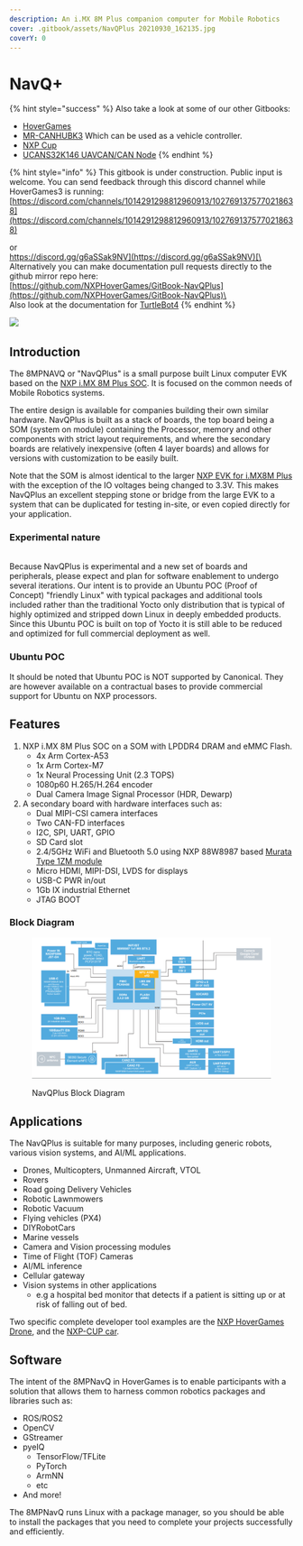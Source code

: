 ```yaml
---
description: An i.MX 8M Plus companion computer for Mobile Robotics
cover: .gitbook/assets/NavQPlus 20210930_162135.jpg
coverY: 0
---
```


# NavQ+

{% hint style="success" %}
Also take a look at some of our other Gitbooks:

* [HoverGames](http://localhost:5000/o/-L9GLsni4p7csCR7QCJ8/s/-L9GLtb-Tz\_XaKbQu-Al/)
* [MR-CANHUBK3](http://localhost:5000/o/-L9GLsni4p7csCR7QCJ8/s/twBzyvivLuBKj9SMDwV9/) Which can be used as a vehicle controller.
* [NXP Cup](http://localhost:5000/o/-L9GLsni4p7csCR7QCJ8/s/-L9GLtaxrQtBdBRsFIJB/)
* [UCANS32K146 UAVCAN/CAN Node](http://localhost:5000/o/-L9GLsni4p7csCR7QCJ8/s/-M7FJ\_hQKd8L0MNgduui/)
{% endhint %}

{% hint style="info" %}
This gitbook is under construction. Public input is welcome. You can send feedback through this discord channel while HoverGames3 is running:\
[https://discord.com/channels/1014291298812960913/1027691375770218638](https://discord.com/channels/1014291298812960913/1027691375770218638)

or\
[https://discord.gg/g6aSSak9NV](https://discord.gg/g6aSSak9NV)[\
](https://discord.com/channels/1014291298812960913/1027691375770218638)\
Alternatively you can make documentation pull requests directly to the github mirror repo here:\
[https://github.com/NXPHoverGames/GitBook-NavQPlus](https://github.com/NXPHoverGames/GitBook-NavQPlus)\
\
Also look at the documentation for [TurtleBot4](navqplus-user-guide/turtlebot4-irobot-create3.md)
{% endhint %}

![](.gitbook/assets/navqplus\_image.jpg)

## Introduction

The 8MPNAVQ or "NavQPlus" is a small purpose built Linux computer EVK based on the [NXP i.MX 8M Plus SOC](https://www.nxp.com/products/processors-and-microcontrollers/arm-processors/i-mx-applications-processors/i-mx-8-processors/i-mx-8m-plus-arm-cortex-a53-machine-learning-vision-multimedia-and-industrial-iot:IMX8MPLUS). It is focused on the common needs of Mobile Robotics systems.

The entire design is available for companies building their own similar hardware. NavQPlus is built as a stack of boards, the top board being a SOM (system on module) containing the Processor, memory and other components with strict layout requirements, and where the secondary boards are relatively inexpensive (often 4 layer boards) and allows for versions with customization to be easily built.

Note that the SOM is almost identical to the larger [NXP EVK for i.MX8M Plus](https://www.nxp.com/design/development-boards/i-mx-evaluation-and-development-boards/evaluation-kit-for-the-i-mx-8m-plus-applications-processor:8MPLUSLPD4-EVK) with the exception of the IO voltages being changed to 3.3V. This makes NavQPlus an excellent stepping stone or bridge from the large EVK to a system that can be duplicated for testing in-site, or even copied directly for your application.

### Experimental nature

\
Because NavQPlus is experimental and a new set of boards and peripherals, please expect and plan for software enablement to undergo several iterations. Our intent is to provide an Ubuntu POC (Proof of Concept) "friendly Linux" with typical packages and additional tools included rather than the traditional Yocto only distribution that is typical of highly optimized and stripped down Linux in deeply embedded products. Since this Ubuntu POC is built on top of Yocto it is still able to be reduced and optimized for full commercial deployment as well.

### Ubuntu POC

It should be noted that Ubuntu POC is NOT supported by Canonical. They are however available on a contractual bases to provide commercial support for Ubuntu on NXP processors.

## Features

1. NXP i.MX 8M Plus SOC on a SOM with LPDDR4 DRAM and eMMC Flash.
   * 4x Arm Cortex-A53
   * 1x Arm Cortex-M7
   * 1x Neural Processing Unit (2.3 TOPS)
   * 1080p60 H.265/H.264 encoder
   * Dual Camera Image Signal Processor (HDR, Dewarp)
2. A secondary board with hardware interfaces such as:
   * Dual MIPI-CSI camera interfaces
   * Two CAN-FD interfaces
   * I2C, SPI, UART, GPIO
   * SD Card slot
   * 2.4/5GHz WiFi and Bluetooth 5.0 using NXP 88W8987 based [Murata Type 1ZM module](https://www.murata.com/products/connectivitymodule/wi-fi-bluetooth/overview/lineup/type1zm)
   * Micro HDMI, MIPI-DSI, LVDS for displays
   * USB-C PWR in/out
   * 1Gb IX industrial Ethernet
   * JTAG BOOT

### Block Diagram

<figure><img src=".gitbook/assets/image (6) (2).png" alt=""><figcaption><p>NavQPlus Block Diagram</p></figcaption></figure>

## Applications

The NavQPlus is suitable for many purposes, including generic robots, various vision systems, and AI/ML applications.

* Drones, Multicopters, Unmanned Aircraft, VTOL
* Rovers
* Road going Delivery Vehicles
* Robotic Lawnmowers
* Robotic Vacuum
* Flying vehicles (PX4)
* DIYRobotCars
* Marine vessels
* Camera and Vision processing modules
* Time of Flight (TOF) Cameras
* AI/ML inference
* Cellular gateway
* Vision systems in other applications
  * e.g a hospital bed monitor that detects if a patient is sitting up or at risk of falling out of bed.

Two specific complete developer tool examples are the [NXP HoverGames Drone](https://nxp.gitbook.io/hovergames), and the [NXP-CUP car](https://nxp.gitbook.io/nxp-cup).

## Software

The intent of the 8MPNavQ in HoverGames is to enable participants with a solution that allows them to harness common robotics packages and libraries such as:

* ROS/ROS2
* OpenCV
* GStreamer
* pyeIQ
  * TensorFlow/TFLite
  * PyTorch
  * ArmNN
  * etc
* And more!

The 8MPNavQ runs Linux with a package manager, so you should be able to install the packages that you need to complete your projects successfully and efficiently.
